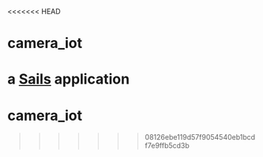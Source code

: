 <<<<<<< HEAD
# camera_iot

a [Sails](http://sailsjs.org) application
=======
# camera_iot
>>>>>>> 08126ebe119d57f9054540eb1bcdf7e9ffb5cd3b
